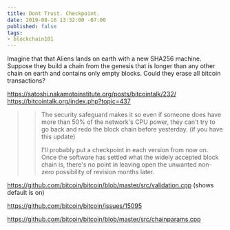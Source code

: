 ```yaml
---
title: Dont Trust. Checkpoint.
date: 2019-08-16 13:32:00 -07:00
published: false
tags:
- blockchain101
---
```


Imagine that that Aliens lands on earth with a new SHA256 machine. Suppose they build a chain from the genesis that is longer than any other chain on earth and contains only empty blocks. Could they erase all bitcoin transactions?


https://satoshi.nakamotoinstitute.org/posts/bitcointalk/232/
https://bitcointalk.org/index.php?topic=437

>> The security safeguard makes it so even if someone does have more than 50% of the network's CPU power, they can't try to go back and redo the block chain before yesterday.  (if you have this update)
>>
>> I'll probably put a checkpoint in each version from now on.  Once the software has settled what the widely accepted block chain is, there's no point in leaving open the unwanted non-zero possibility of revision months later. 

https://github.com/bitcoin/bitcoin/blob/master/src/validation.cpp (shows default is on)

https://github.com/bitcoin/bitcoin/issues/15095 

https://github.com/bitcoin/bitcoin/blob/master/src/chainparams.cpp



